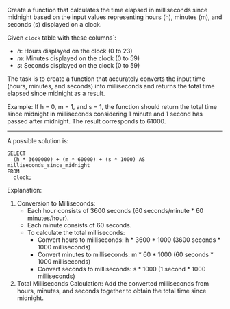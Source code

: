 Create a function that calculates the time elapsed in milliseconds since midnight based on the input values representing hours (h), minutes (m), and seconds (s) displayed on a clock.

Given `clock` table with these columns`:
* *h*: Hours displayed on the clock (0 to 23)
* *m*: Minutes displayed on the clock (0 to 59)
* *s*: Seconds displayed on the clock (0 to 59)

The task is to create a function that accurately converts the input time (hours, minutes, and seconds) into milliseconds and returns the total time elapsed since midnight as a result.

Example:
If h = 0, m = 1, and s = 1, the function should return the total time since midnight in milliseconds considering 1 minute and 1 second has passed after midnight.  The result corresponds to 61000.

-------------------------------------------
A possible solution is:

```
SELECT 
  (h * 3600000) + (m * 60000) + (s * 1000) AS milliseconds_since_midnight
FROM 
  clock;
```
 

Explanation:

1) Conversion to Milliseconds:
    * Each hour consists of 3600 seconds (60 seconds/minute * 60 minutes/hour).
    * Each minute consists of 60 seconds.
    * To calculate the total milliseconds:
        * Convert hours to milliseconds: h * 3600 * 1000 (3600 seconds * 1000 milliseconds)
        * Convert minutes to milliseconds: m * 60 * 1000 (60 seconds * 1000 milliseconds)
        * Convert seconds to milliseconds: s * 1000 (1 second * 1000 milliseconds)
2) Total Milliseconds Calculation:
Add the converted milliseconds from hours, minutes, and seconds together to obtain the total time since midnight.